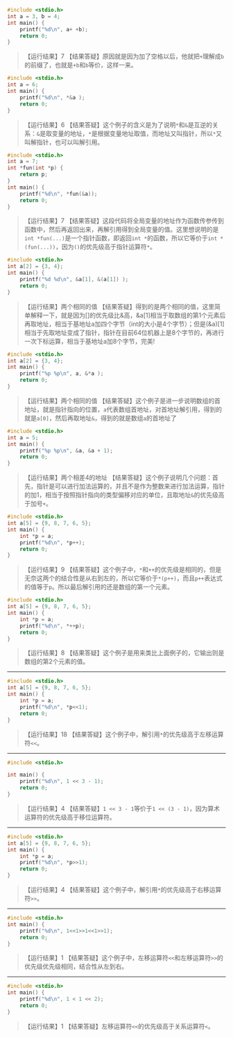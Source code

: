 ``` c
#include <stdio.h>
int a = 3, b = 4;
int main() {
    printf("%d\n", a+ +b);
    return 0;
}
```

> 【运行结果】7
> 【结果答疑】原因就是因为加了空格以后，他就把`+`理解成`b`的前缀了，也就是`+b`和`b`等价，这样一来。



``` c
#include <stdio.h>
int a = 6;
int main() {
    printf("%d\n", *&a );
    return 0;
}
```

> 【运行结果】6
> 【结果答疑】这个例子的含义是为了说明`*`和`&`是互逆的关系：`&`是取变量的地址，`*`是根据变量地址取值，而地址又叫指针，所以`*`又叫解指针，也可以叫解引用。



``` c
#include <stdio.h>
int a = 7;
int *fun(int *p) {
    return p;
}
int main() {
    printf("%d\n", *fun(&a));
    return 0;
}
```

> 【运行结果】7
> 【结果答疑】这段代码将全局变量的地址作为函数传参传到函数中，然后再返回出来，再解引用得到全局变量的值。这里想说明的是`int *fun(...)`是一个指针函数，即返回`int *`的函数，所以它等价于`int *(fun(...))`，因为`()`的优先级高于指针运算符`*`。



``` c
#include <stdio.h>
int a[2] = {3, 4};
int main() {
    printf("%d %d\n", &a[1], &(a[1]) );
    return 0;
}
```

> 【运行结果】两个相同的值
> 【结果答疑】得到的是两个相同的值，这里简单解释一下，就是因为[]的优先级比&高，&a[1]相当于取数组的第1个元素后再取地址，相当于基地址a加四个字节（int的大小是4个字节）；但是(&a)[1]相当于先取地址变成了指针，指针在目前64位机器上是8个字节的，再进行一次下标运算，相当于基地址a加8个字节，完美!

``` c
#include <stdio.h>
int a[2] = {3, 4};
int main() {
    printf("%p %p\n", a, &*a );
    return 0;
}
```

> 【运行结果】两个相同的值
> 【结果答疑】这个例子是进一步说明数组的首地址，就是指针指向的位置，`a`代表数组首地址，对首地址解引用，得到的就是`a[0]`，然后再取地址`&`，得到的就是数组`a`的首地址了



``` c
#include <stdio.h>
int a = 5;
int main() {
    printf("%p %p\n", &a, &a + 1);
    return 0;
}
```

> 【运行结果】两个相差4的地址
> 【结果答疑】这个例子说明几个问题：首先，指针是可以进行加法运算的，并且不是作为整数来进行加法运算，指针的加1，相当于按照指针指向的类型偏移对应的单位，且取地址`&`的优先级高于加号`+`。



``` c
#include <stdio.h>
int a[5] = {9, 8, 7, 6, 5};
int main() {
    int *p = a;
    printf("%d\n", *p++);
    return 0;
}
```

> 【运行结果】9
> 【结果答疑】这个例子中，`*`和`++`的优先级是相同的，但是无奈这两个的结合性是从右到左的，所以它等价于`*(p++)`，而且`p++`表达式的值等于`p`。所以最后解引用的还是数组的第一个元素。

``` c
#include <stdio.h>
int a[5] = {9, 8, 7, 6, 5};
int main() {
    int *p = a;
    printf("%d\n", *++p);
    return 0;
}
```

> 【运行结果】8
> 【结果答疑】这个例子是用来类比上面例子的，它输出则是数组的第2个元素的值。

------

``` c
#include <stdio.h>
int a[5] = {9, 8, 7, 6, 5};
int main() {
    int *p = a;
    printf("%d\n", *p<<1);
    return 0;
}
```

> 【运行结果】18
> 【结果答疑】这个例子中，解引用`*`的优先级高于左移运算符`<<`。

------

``` c
#include <stdio.h>

int main() {
    printf("%d\n", 1 << 3 - 1);
    return 0;
}
```

> 【运行结果】4
> 【结果答疑】`1 << 3 - 1`等价于`1 << (3 - 1)`，因为算术运算符的优先级高于移位运算符。

------

```  c
#include <stdio.h>
int a[5] = {9, 8, 7, 6, 5};
int main() {
    int *p = a;
    printf("%d\n", *p>>1);
    return 0;
}
```

> 【运行结果】4
> 【结果答疑】这个例子中，解引用`*`的优先级高于右移运算符`>>`。

------

```c
#include <stdio.h>
int main() {
    printf("%d\n", 1<<1>>1<<1>>1);
    return 0;
}
```

> 【运行结果】1
> 【结果答疑】这个例子中，左移运算符`<<`和左移运算符`>>`的优先级优先级相同，结合性从左到右。

------

``` c
#include <stdio.h>
int main() {
    printf("%d\n", 1 < 1 << 2);
    return 0;
}
```

> 【运行结果】1
> 【结果答疑】左移运算符`<<`的优先级高于关系运算符`<`。